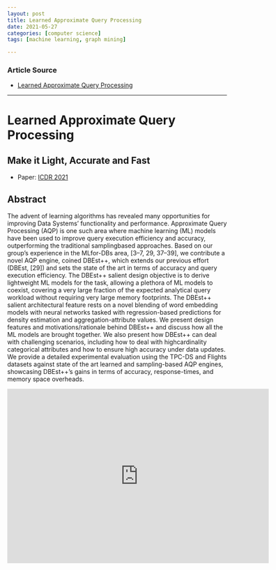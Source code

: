 ```yaml
---
layout: post
title: Learned Approximate Query Processing
date: 2021-05-27
categories: [computer science]
tags: [machine learning, graph mining]

---
```


### Article Source

* [Learned Approximate Query Processing](https://www.youtube.com/watch?v=Ds8lGWLrRh8)
---

# Learned Approximate Query Processing 

## Make it Light, Accurate and Fast 

* Paper: [ICDR 2021](http://cidrdb.org/cidr2021/papers/cidr2021_paper15.pdf)

## Abstract
The advent of learning algorithms has revealed many opportunities
for improving Data Systems’ functionality and performance. Approximate Query Processing (AQP) is one such area where machine
learning (ML) models have been used to improve query execution
efficiency and accuracy, outperforming the traditional samplingbased approaches. Based on our group’s experience in the MLfor-DBs area, [3–7, 29, 37–39], we contribute a novel AQP engine,
coined DBEst++, which extends our previous effort (DBEst, [29])
and sets the state of the art in terms of accuracy and query execution efficiency. The DBEst++ salient design objective is to derive
lightweight ML models for the task, allowing a plethora of ML
models to coexist, covering a very large fraction of the expected
analytical query workload without requiring very large memory
footprints. The DBEst++ salient architectural feature rests on a
novel blending of word embedding models with neural networks
tasked with regression-based predictions for density estimation
and aggregation-attribute values. We present design features and
motivations/rationale behind DBEst++ and discuss how all the ML
models are brought together. We also present how DBEst++ can
deal with challenging scenarios, including how to deal with highcardinality categorical attributes and how to ensure high accuracy
under data updates. We provide a detailed experimental evaluation using the TPC-DS and Flights datasets against state of the art
learned and sampling-based AQP engines, showcasing DBEst++’s
gains in terms of accuracy, response-times, and memory space
overheads.


<iframe width="600" height="400" src="https://www.youtube.com/embed/Ds8lGWLrRh8" title="YouTube video player" frameborder="0" allow="accelerometer; autoplay; clipboard-write; encrypted-media; gyroscope; picture-in-picture" allowfullscreen></iframe>